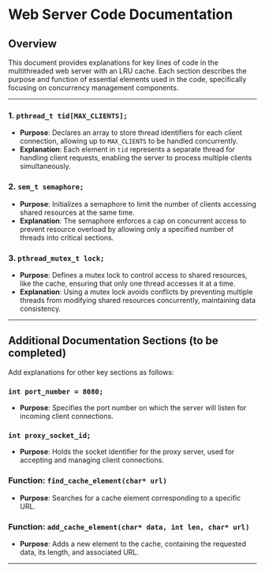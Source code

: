 
# Web Server Code Documentation

## Overview
This document provides explanations for key lines of code in the multithreaded web server with an LRU cache. Each section describes the purpose and function of essential elements used in the code, specifically focusing on concurrency management components.

---

### 1. `pthread_t tid[MAX_CLIENTS];`
   - **Purpose**: Declares an array to store thread identifiers for each client connection, allowing up to `MAX_CLIENTS` to be handled concurrently.
   - **Explanation**: Each element in `tid` represents a separate thread for handling client requests, enabling the server to process multiple clients simultaneously.

### 2. `sem_t semaphore;`
   - **Purpose**: Initializes a semaphore to limit the number of clients accessing shared resources at the same time.
   - **Explanation**: The semaphore enforces a cap on concurrent access to prevent resource overload by allowing only a specified number of threads into critical sections.

### 3. `pthread_mutex_t lock;`
   - **Purpose**: Defines a mutex lock to control access to shared resources, like the cache, ensuring that only one thread accesses it at a time.
   - **Explanation**: Using a mutex lock avoids conflicts by preventing multiple threads from modifying shared resources concurrently, maintaining data consistency.

---

## Additional Documentation Sections (to be completed)
Add explanations for other key sections as follows:

### `int port_number = 8080;`
   - **Purpose**: Specifies the port number on which the server will listen for incoming client connections.

### `int proxy_socket_id;`
   - **Purpose**: Holds the socket identifier for the proxy server, used for accepting and managing client connections.

### Function: `find_cache_element(char* url)`
   - **Purpose**: Searches for a cache element corresponding to a specific URL.

### Function: `add_cache_element(char* data, int len, char* url)`
   - **Purpose**: Adds a new element to the cache, containing the requested data, its length, and associated URL.

---